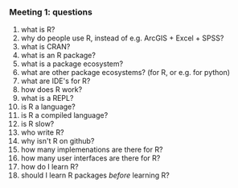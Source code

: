 ### Meeting 1: questions

1. what is R?
1. why do people use R, instead of e.g. ArcGIS + Excel + SPSS?
1. what is CRAN?
1. what is an R package?
1. what is a package ecosystem?
1. what are other package ecosystems? (for R, or e.g. for python)
1. what are IDE's for R?
1. how does R work?
1. what is a REPL?
1. is R a language?
1. is R a compiled language?
1. is R slow?
1. who write R?
1. why isn't R on github?
1. how many implemenations are there for R?
1. how many user interfaces are there for R?
1. how do I learn R?
1. should I learn R packages _before_ learning R?
